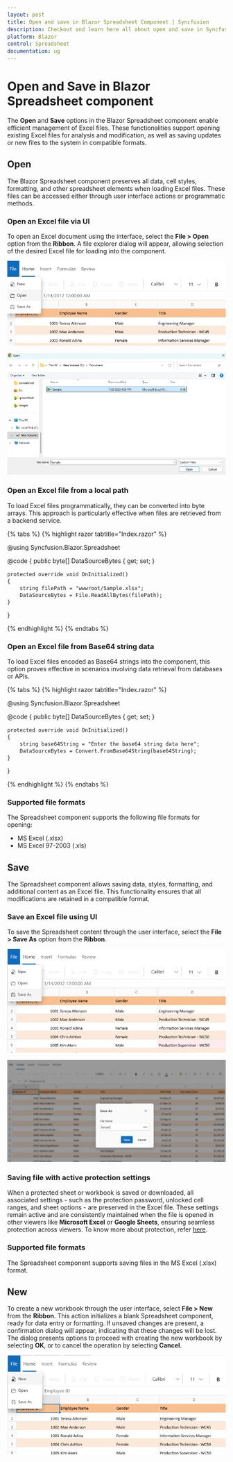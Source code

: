 ```yaml
---
layout: post
title: Open and save in Blazor Spreadsheet Component | Syncfusion
description: Checkout and learn here all about open and save in Syncfusion Blazor Spreadsheet component and more | Syncfusion.
platform: Blazor
control: Spreadsheet
documentation: ug
---
```


# Open and Save in Blazor Spreadsheet component

The **Open** and **Save** options in the Blazor Spreadsheet component enable efficient management of Excel files. These functionalities support opening existing Excel files for analysis and modification, as well as saving updates or new files to the system in compatible formats.

## Open
The Blazor Spreadsheet component preserves all data, cell styles, formatting, and other spreadsheet elements when loading Excel files. These files can be accessed either through user interface actions or programmatic methods.

### Open an Excel file via UI
To open an Excel document using the interface, select the **File > Open** option from the **Ribbon**. A file explorer dialog will appear, allowing selection of the desired Excel file for loading into the component.

![UI showing file menu with open option](./images/file-open-feature.png)

![File explorer showing Excel file](./images/select-excel-file.png)

### Open an Excel file from a local path
To load Excel files programmatically, they can be converted into byte arrays. This approach is particularly effective when files are retrieved from a backend service.

{% tabs %}
{% highlight razor tabtitle="Index.razor" %}

@using Syncfusion.Blazor.Spreadsheet

<SfSpreadsheet DataSource="DataSourceBytes" >
    <SpreadsheetRibbon></SpreadsheetRibbon>
</SfSpreadsheet>

@code {
    public byte[] DataSourceBytes { get; set; }

    protected override void OnInitialized()
    {
        string filePath = "wwwroot/Sample.xlsx";
        DataSourceBytes = File.ReadAllBytes(filePath);
    }
}

{% endhighlight %}
{% endtabs %}

### Open an Excel file from Base64 string data
To load Excel files encoded as Base64 strings into the component, this option proves effective in scenarios involving data retrieval from databases or APIs.

{% tabs %}
{% highlight razor tabtitle="Index.razor" %}

@using Syncfusion.Blazor.Spreadsheet

 <SfSpreadsheet DataSource="DataSourceBytes" >
    <SpreadsheetRibbon></SpreadsheetRibbon>
 </SfSpreadsheet>

@code {
    public byte[] DataSourceBytes { get; set; }

    protected override void OnInitialized()
    {
        string base64String = "Enter the base64 string data here";
        DataSourceBytes = Convert.FromBase64String(base64String);     
    }
}

{% endhighlight %}
{% endtabs %}

### Supported file formats
The Spreadsheet component supports the following file formats for opening:
* MS Excel (.xlsx)
* MS Excel 97-2003 (.xls)

## Save
The Spreadsheet component allows saving data, styles, formatting, and additional content as an Excel file. This functionality ensures that all modifications are retained in a compatible format.

### Save an Excel file using UI
To save the Spreadsheet content through the user interface, select the **File > Save As** option from the **Ribbon**.

![UI showing file menu with save option](./images/file-save-feature.png)

![File explorer interface for saving a file](./images/file-save-dialogbox.png)

### Saving file with active protection settings
When a protected sheet or workbook is saved or downloaded, all associated settings - such as the protection password, unlocked cell ranges, and sheet options - are preserved in the Excel file. These settings remain active and are consistently maintained when the file is opened in other viewers like **Microsoft Excel** or **Google Sheets**, ensuring seamless protection across viewers. To know more about protection, refer [here](https://blazor.syncfusion.com/documentation/spreadsheet/protection#protect-sheet).

### Supported file formats
The Spreadsheet component supports saving files in the MS Excel (.xlsx) format.

## New
To create a new workbook through the user interface, select **File > New** from the **Ribbon**. This action initializes a blank Spreadsheet component, ready for data entry or formatting. If unsaved changes are present, a confirmation dialog will appear, indicating that these changes will be lost. The dialog presents options to proceed with creating the new workbook by selecting **OK**, or to cancel the operation by selecting **Cancel**.

![UI showing file menu with new option](./images/file-new-feature.png)